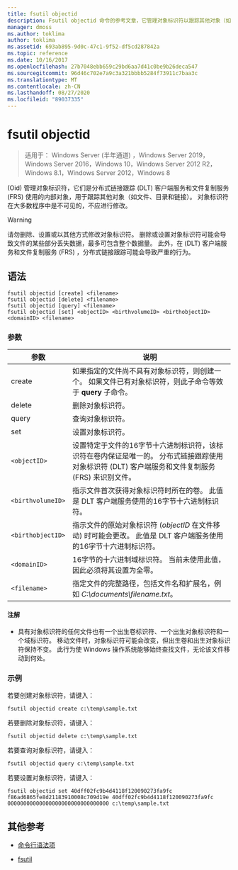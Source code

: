 ```yaml
---
title: fsutil objectid
description: Fsutil objectid 命令的参考文章，它管理对象标识符以跟踪其他对象（如文件、目录和链接）。
manager: dmoss
ms.author: toklima
author: toklima
ms.assetid: 693ab895-9d0c-47c1-9f52-df5cd287842a
ms.topic: reference
ms.date: 10/16/2017
ms.openlocfilehash: 27b7048ebb659c29bd6aa7d41c0be9b26deca547
ms.sourcegitcommit: 96d46c702e7a9c3a321bbbb5284f73911c7baa3c
ms.translationtype: MT
ms.contentlocale: zh-CN
ms.lasthandoff: 08/27/2020
ms.locfileid: "89037335"
---
```

# <a name="fsutil-objectid"></a>fsutil objectid

> 适用于： Windows Server (半年通道) ，Windows Server 2019，Windows Server 2016，Windows 10，Windows Server 2012 R2，Windows 8.1，Windows Server 2012，Windows 8

 (Oid) 管理对象标识符，它们是分布式链接跟踪 (DLT) 客户端服务和文件复制服务 (FRS) 使用的内部对象，用于跟踪其他对象（如文件、目录和链接）。 对象标识符在大多数程序中是不可见的，不应进行修改。

> [!WARNING]
> 请勿删除、设置或以其他方式修改对象标识符。 删除或设置对象标识符可能会导致文件的某些部分丢失数据，最多可包含整个数据量。 此外，在 (DLT) 客户端服务和文件复制服务 (FRS) ，分布式链接跟踪可能会导致严重的行为。

## <a name="syntax"></a>语法

```
fsutil objectid [create] <filename>
fsutil objectid [delete] <filename>
fsutil objectid [query] <filename>
fsutil objectid [set] <objectID> <birthvolumeID> <birthobjectID> <domainID> <filename>
```

### <a name="parameters"></a>参数

| 参数 | 说明 |
| --------- | ----------- |
| create | 如果指定的文件尚不具有对象标识符，则创建一个。 如果文件已有对象标识符，则此子命令等效于 **query** 子命令。 |
| delete | 删除对象标识符。 |
| query | 查询对象标识符。 |
| set | 设置对象标识符。 |
| `<objectID>` | 设置特定于文件的16字节十六进制标识符，该标识符在卷内保证是唯一的。 分布式链接跟踪使用对象标识符 (DLT) 客户端服务和文件复制服务 (FRS) 来识别文件。 |
| `<birthvolumeID>` | 指示文件首次获得对象标识符时所在的卷。 此值是 DLT 客户端服务使用的16字节十六进制标识符。 |
| `<birthobjectID>` | 指示文件的原始对象标识符 (*objectID* 在文件移动) 时可能会更改。 此值是 DLT 客户端服务使用的16字节十六进制标识符。 |
| `<domainID>` | 16字节的十六进制域标识符。 当前未使用此值，因此必须将其设置为全零。 |
| `<filename>` | 指定文件的完整路径，包括文件名和扩展名，例如 *C:\documents\filename.txt*。 |

#### <a name="remarks"></a>注解

- 具有对象标识符的任何文件也有一个出生卷标识符、一个出生对象标识符和一个域标识符。 移动文件时，对象标识符可能会改变，但出生卷和出生对象标识符保持不变。 此行为使 Windows 操作系统能够始终查找文件，无论该文件移动到何处。

### <a name="examples"></a>示例

若要创建对象标识符，请键入：

`fsutil objectid create c:\temp\sample.txt`

若要删除对象标识符，请键入：

`fsutil objectid delete c:\temp\sample.txt`

若要查询对象标识符，请键入：

`fsutil objectid query c:\temp\sample.txt`

若要设置对象标识符，请键入：

`fsutil objectid set 40dff02fc9b4d4118f120090273fa9fc f86ad6865fe8d21183910008c709d19e 40dff02fc9b4d4118f120090273fa9fc 00000000000000000000000000000000 c:\temp\sample.txt`

## <a name="additional-references"></a>其他参考

- [命令行语法项](command-line-syntax-key.md)

- [fsutil](fsutil.md)
